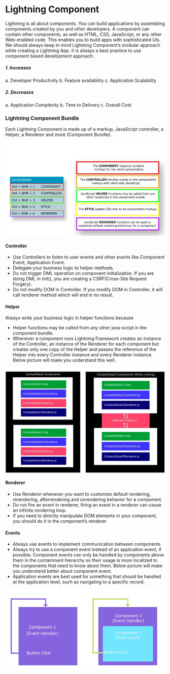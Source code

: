 # Lightning Component
Lightning is all about components. You can build applications by assembling components created by you and other developers. A component can contain other components, as well as HTML, CSS, JavaScript, or any other Web-enabled code. This enables you to build apps with sophisticated UIs. We should always keep in mind Lightning Component’s modular approach while creating a Lightning App. It is always a best practice to use component based development approach. 
##### 1.	Increases
a. Developer Productivity
b. Feature availability
c. Application Scalability
##### 2.	Decreases
a. Application Complexity
b. Time to Delivery
c. Overall Cost
### Lightning Component Bundle
Each Lightning Component is made up of a markup, JavaScript controller, a Helper, a Renderer 
and more (Component Bundle).

![ScreenShot](https://github.com/ckprajkumar/sfdc/blob/master/Picture3.png?raw=true)

#### Controller
*	Use Controllers to listen to user events and other events like Component Event, Application Event.
*	Delegate your business logic to helper methods.
*	Do not trigger DML operation on component initialization. If you are doing DML in init(), you are creating a CSRF(Cross-Site Request Forgery).
*	Do not modify DOM in Controller. If you modify DOM in Controller, it will call renderer method which will end in no result.
#### Helper
Always write your business logic in helper functions because
*	Helper functions may be called from any other java-script in the component bundle.
*	Whenever a component runs Lightning Framework creates an instance of the Controller, an instance of the Renderer for each component but creates only one copy of the Helper and passes the reference of the Helper into every Controller instance and every Renderer instance. Below picture will make you understand this well.

![ScreenShot](https://github.com/ckprajkumar/sfdc/blob/master/Picture4.png?raw=true)

#### Renderer
*	Use Renderer whenever you want to customize default rendering, rerendering, afterrendering and unrendering behavior for a component.
*	Do not fire an event in renderer, firing an event in a renderer can cause an infinite rendering loop.
*	If you need to directly manipulate DOM elements in your component, you should do it in the component’s renderer
#### Events
*	Always use events to implement communication between components.
*	Always try to use a component event instead of an application event, if possible. Component events can only be handled by components above them in the containment hierarchy so their usage is more localized to the components that need to know about them. Below picture will make you understand better about component event.
*	Application events are best used for something that should be handled at the application level, such as navigating to a specific record.

![ScreenShot](https://github.com/ckprajkumar/sfdc/blob/master/Picture5.png?raw=true)

